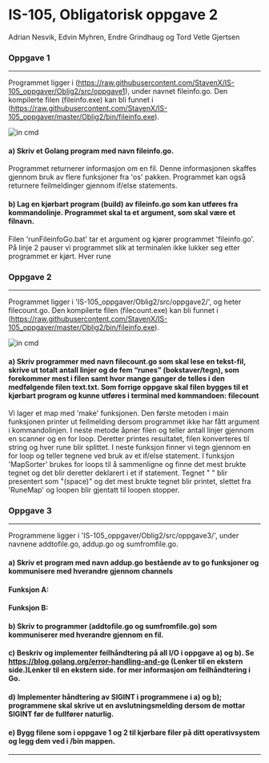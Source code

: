 # IS-105, Obligatorisk oppgave 2

Adrian Nesvik, Edvin Myhren, Endre Grindhaug og Tord Vetle Gjertsen


### Oppgave 1

----------------------------------------------------------------------------------------------------------

Programmet ligger i (https://raw.githubusercontent.com/StavenX/IS-105_oppgaver/Oblig2/src/oppgave1), under navnet fileinfo.go. Den kompilerte filen (fileinfo.exe) kan bli funnet i (https://raw.githubusercontent.com/StavenX/IS-105_oppgaver/master/Oblig2/bin/fileinfo.exe).

![in cmd](https://raw.githubusercontent.com/StavenX/IS-105_oppgaver/master/Oblig2/images/FileInfo.png "Shows file-information.")

#### a) Skriv et Golang program med navn fileinfo.go​.
Programmet returnerer informasjon om en fil. Denne informasjonen skaffes gjennom bruk av flere funksjoner fra 'os' pakken. Programmet kan også returnere feilmeldinger gjennom if/else statements.

#### b) Lag en kjørbart program (build) av fileinfo.go som kan utføres fra kommandolinje. Programmet skal ta et argument, som skal være et filnavn.
Filen 'runFileinfoGo.bat' tar et argument og kjører programmet 'fileinfo.go'. På linje 2 pauser vi programmet slik at terminalen ikke lukker seg etter programmet er kjørt. Hver rune 

### Oppgave 2

----------------------------------------------------------------------------------------------------------

Programmet ligger i 'IS-105_oppgaver/Oblig2/src/oppgave2/', og heter filecount.go. Den kompilerte filen (filecount.exe) kan bli funnet i (https://raw.githubusercontent.com/StavenX/IS-105_oppgaver/master/Oblig2/bin/fileinfo.exe).

![in cmd](https://raw.githubusercontent.com/StavenX/IS-105_oppgaver/master/Oblig2/images/FileCount.png "Shows most used runes.")

#### a) Skriv programmer med navn filecount.go som skal lese en tekst-fil, skrive ut totalt antall linjer og de fem “runes” (bokstaver/tegn), som forekommer mest i filen samt hvor mange ganger de telles i den medfølgende filen text.txt. Som forrige oppgave skal filen bygges til et kjørbart program og kunne utføres i terminal med kommandoen: filecount  <filnavn>

Vi lager et map med 'make' funksjonen. Den første metoden i main funksjonen printer ut feilmelding dersom  programmet ikke har fått argument i kommandolinjen. I neste metode åpner filen og teller antall linjer gjennom en scanner og en for loop. Deretter printes resultatet, filen konverteres til string og hver rune blir splittet. I neste funksjon finner vi tegn gjennom en for loop og teller tegnene ved bruk av et if/else statement. I funksjon 'MapSorter' brukes for loops til å sammenligne og finne det mest brukte tegnet og det blir deretter deklarert i et if statement. Tegnet " " blir presentert som "(space)" og det mest brukte tegnet blir printet, slettet fra 'RuneMap' og loopen blir gjentatt til loopen stopper.

### Oppgave 3

----------------------------------------------------------------------------------------------------------

Programmene ligger i 'IS-105_oppgaver/Oblig2/src/oppgave3/', under navnene addtofile.go, addup.go og sumfromfile.go.

#### a) Skriv et program med navn addup.go bestående av to go funksjoner og kommunisere med hverandre gjennom channels
#### Funksjon A:
#### Funksjon B:
 

#### b) Skriv to programmer (addtofile.go og sumfromfile.go) som kommuniserer med hverandre gjennom en fil.


#### c) Beskriv og implementer feilhåndtering på all I/O i oppgave a) og b). Se https://blog.golang.org/error-handling-and-go (Lenker til en ekstern side.)Lenker til en ekstern side. for mer informasjon om feilhåndtering i Go.


#### d) Implementer håndtering av SIGINT i programmene i a) og b); programmene skal skrive ut en avslutningsmelding dersom de mottar SIGINT før de fullfører naturlig.


#### e) Bygg filene som i oppgave 1 og 2 til kjørbare filer på ditt operativsystem og legg dem ved i /bin mappen.

----------------------------------------------------------------------------------------------------------
